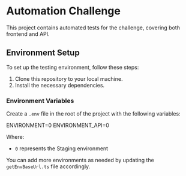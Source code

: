 # Automation Challenge

This project contains automated tests for the challenge, covering both frontend and API.

## Environment Setup

To set up the testing environment, follow these steps:

1. Clone this repository to your local machine.
2. Install the necessary dependencies.

### Environment Variables

Create a `.env` file in the root of the project with the following variables:

ENVIRONMENT=0
ENVIRONMENT_API=0

Where:
- `0` represents the Staging environment

You can add more environments as needed by updating the `getEnvBaseUrl.ts` file accordingly.
